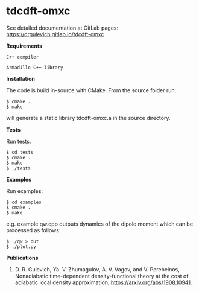 # tdcdft-omxc

See detailed documentation at GitLab pages: https://drgulevich.gitlab.io/tdcdft-omxc


**Requirements**

    C++ compiler

    Armadillo C++ library

**Installation**

The code is build in-source with CMake. From the source folder run:

    $ cmake .
    $ make

will generate a static library tdcdft-omxc.a in the source directory.

**Tests**

Run tests:

    $ cd tests
    $ cmake .
    $ make
    $ ./tests

**Examples**

Run examples:

    $ cd examples
    $ cmake .
    $ make

e.g. example qw.cpp outputs dynamics of the dipole moment which can be processed as follows:

    $ ./qw > out
    $ ./plot.py

**Publications**

1. D. R. Gulevich, Ya. V. Zhumagulov, A. V. Vagov, and V. Perebeinos, Nonadiabatic time-dependent density-functional theory at the cost of adiabatic local density approximation, https://arxiv.org/abs/1908.10941.

